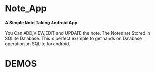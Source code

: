 # Note_App

#### A Simple Note Taking Android App
You Can ADD,VIEW,EDIT and UPDATE the note. The Notes are Stored in SQLite Database. This is perfect example to get hands on Database operation on SQLite for android. 

# DEMOS
